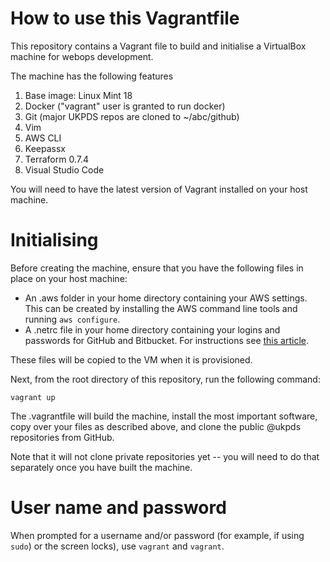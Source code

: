 How to use this Vagrantfile
===========================

This repository contains a Vagrant file to build and initialise a
VirtualBox machine for webops development.

The machine has the following features

 1. Base image: Linux Mint 18
 2. Docker ("vagrant" user is granted to run docker)
 3. Git (major UKPDS repos are cloned to ~/abc/github)
 4. Vim
 5. AWS CLI
 6. Keepassx
 7. Terraform 0.7.4
 8. Visual Studio Code

You will need to have the latest version of Vagrant installed on your
host machine.

Initialising
============
Before creating the machine, ensure that you have the following files
in place on your host machine:

 * An .aws folder in your home directory containing your AWS settings.
   This can be created by installing the AWS command line tools and
   running `aws configure`.
 * A .netrc file in your home directory containing your logins and
   passwords for GitHub and Bitbucket. For instructions see
   [this article](https://confluence.atlassian.com/bitbucketserver/permanently-authenticating-with-git-repositories-776639846.html).


These files will be copied to the VM when it is provisioned.

Next, from the root directory of this repository, run the following
command:

    vagrant up

The .vagrantfile will build the machine, install the most important
software, copy over your files as described above, and clone the public
@ukpds repositories from GitHub.

Note that it will not clone private repositories yet -- you will need to
do that separately once you have built the machine.

User name and password
======================
When prompted for a username and/or password (for example, if using `sudo`)
or the screen locks), use `vagrant` and `vagrant`.